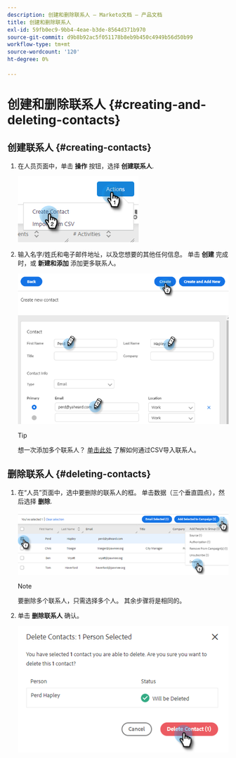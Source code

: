 ```yaml
---
description: 创建和删除联系人 — Marketo文档 — 产品文档
title: 创建和删除联系人
exl-id: 59fb0ec9-9bb4-4eae-b3de-8564d371b970
source-git-commit: d9b8b92ac5f051178b8eb9b450c4949b56d50b99
workflow-type: tm+mt
source-wordcount: '120'
ht-degree: 0%

---
```


# 创建和删除联系人 {#creating-and-deleting-contacts}

## 创建联系人 {#creating-contacts}

1. 在人员页面中，单击 **操作** 按钮，选择 **创建联系人**.

   ![](assets/creating-and-deleting-contacts-1.png)

1. 输入名字/姓氏和电子邮件地址，以及您想要的其他任何信息。 单击 **创建** 完成时，或 **新建和添加** 添加更多联系人。

   ![](assets/creating-and-deleting-contacts-2.png)

   >[!TIP]
   >
   >想一次添加多个联系人？ [单击此处](/help/marketo/product-docs/marketo-sales-insight/actions/people/managing-contacts/import-contacts-via-csv.md) 了解如何通过CSV导入联系人。

## 删除联系人 {#deleting-contacts}

1. 在“人员”页面中，选中要删除的联系人的框。 单击数据（三个垂直圆点），然后选择 **删除**.

   ![](assets/creating-and-deleting-contacts-3.png)

   >[!NOTE]
   >
   >要删除多个联系人，只需选择多个人。 其余步骤将是相同的。

1. 单击 **删除联系人** 确认。

   ![](assets/creating-and-deleting-contacts-4.png)
